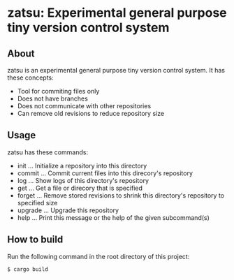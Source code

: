 # zatsu: Experimental general purpose tiny version control system

## About

zatsu is an experimental general purpose tiny version control system. It has these concepts:

* Tool for commiting files only
* Does not have branches
* Does not communicate with other repositories
* Can remove old revisions to reduce repository size

## Usage

zatsu has these commands:

* init ... Initialize a repository into this directory
* commit ... Commit current files into this direcory's repository
* log ... Show logs of this directory's repository
* get ... Get a file or direcory that is specified
* forget ... Remove stored revisions to shrink this directory's repository to specified size
* upgrade ... Upgrade this repository
* help ... Print this message or the help of the given subcommand(s)

## How to build

Run the following command in the root directory of this project:

```
$ cargo build
```
